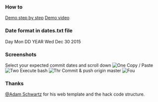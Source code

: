 ### How to
[Demo step by step](http://joeybronner.fr/hack-github-commit-graph/)
[Demo video](https://www.youtube.fr)

### Date format in dates.txt file
Day Mon DD YEAR
Wed Dec 30 2015

### Screenshots
Select your expected commit dates and scroll down
![One](http://joeybronner.fr/hack-github-commit-graph/img/1.JPG)
Copy / Paste
![Two](http://joeybronner.fr/hack-github-commit-graph/img/2.JPG)
Execute bash
![Thr](http://joeybronner.fr/hack-github-commit-graph/img/3.JPG)
Commit & push origin master
![Fou](http://joeybronner.fr/hack-github-commit-graph/img/4.JPG)

### Thanks
[@Adam Schwartz](https://github.com/adamschwartz) for his web template and the hack code structure.
